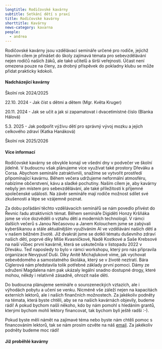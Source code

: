 ```yaml
---
longtitle: Rodičovské kavárny
subtitle: Setkání dětí s praxí
title: Rodičovské kavárny
shorttitle: Kavárny
news-category: kavarna
people:
  - andrea
---
```

Rodičovské kavárny jsou vzdělávací semináře určené pro rodiče, jejichž hlavním cílem je přinášet do školy zajímavá témata pro sebevzdělávání nejen rodičů našich žáků, ale také učitelů a širší veřejnosti. Účast není omezena pouze na členy, za drobný příspěvek do pokladny klubu se může přidat prakticky kdokoli.

#### Nadcházející kavárny

Školní rok 2024/2025

22.10. 2024 - Jak číst s dětmi a dětem (Mgr. Květa Kruger)

20.11. 2024 - Jak se učit a jak si zapamatovat i dvacetimístné číslo (Blanka Hálová)

5.3. 2025 - Jak podpořit výživu dětí pro správný vývoj mozku a jejich celkového zdraví (Katka Hanáková)

Školní rok 2025/2026

<!--vice-->

#### Více informací

Rodičovské kavárny se obvykle konají ve všední dny v podvečer ve školní jídelně. V budoucnu však plánujeme více využívat také prostory Dřeváku a Corsa. Abychom semináře zatraktivnili, snažíme se vytvořit prostředí připomínající kavárnu. Během večera udržujeme neformální atmosféru, nabízíme občerstvení, kávu a sladké pochutiny. Naším cílem je, aby kavárny nebyly jen místem pro sebevzdělávání, ale také příležitostí k příjemné společenské události. Na závěr semináře mají rodiče možnost sdílet své zkušenosti a lépe se vzájemně poznat.

Za dobu pořádání těchto vzdělávacích seminářů se nám povedlo přivést do Řevnic řadu atraktivních témat. Během semináře Digiděti Honzy Kršňáka jsme se více dozvěděli o vztahu dětí a moderních technologií. V rámci dalších večerů s  Janou Nečasovou a   Janem Kolouchem jsme se zabývali kyberšikanou a stále aktuálnějším využíváním AI ve vzdělávání našich dětí a v našem běžném životě. Již dvakrát jsme se dotkli tématu duševního zdraví našich dětí, poprvé díky Míše Kvasničkové, Nadě Kostkové a Saše Krebsové na naší vůbec první kavárně, která se uskutečnila v listopadu 2022 v Dřeváku. Teď naposledy to bylo v rámci workshopu, který pro nás připravila organizace Nevypusť Duši. Díky Anitě Michajlukové víme, jak vychovat sebevědomého a samostatného školáka, který se v životě neztratí. Bára Cíglerová nám představila tolik potřebné základy první pomoci. Dámy ze sdružení Magdalena nám pak ukázaly legální snadno dostupné drogy, které mohou, někdy i relativně zásadně, ohrozit naše děti. 

Do budoucna plánujeme semináře o sourozeneckých vztazích, ale i výhodách pobytu a učení se venku. Nicméně vše záleží nejen na kapacitách externích lektorů, ale i našich finančních možnostech. Za jakékoliv podněty na témata, která byste chtěli, aby se na našich kavárnách objevily, budeme rádi! A pokud bychom našli někoho, kdo by nám pomohl s hledáním grantů, kterými bychom mohli lektory financovat, tak bychom byli ještě radši :-).

Pokud byste měli námět na zajímavé téma nebo byste nám chtěli pomoc s financováním lektorů, tak se nám prosím ozvěte na náš [email](klubzsrevnice@gmail.com). Za jakékoliv podněty budeme moc rádi!

#### Již proběhlé kavárny

<!--vice-->

